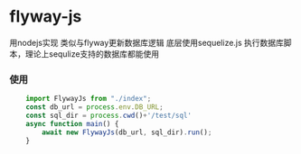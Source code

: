 # flyway-js

用nodejs实现 类似与flyway更新数据库逻辑
底层使用sequelize.js 执行数据库脚本，理论上sequlize支持的数据库都能使用

### 使用

```typescript
    import FlywayJs from "./index";
    const db_url = process.env.DB_URL;
    const sql_dir = process.cwd()+'/test/sql'
    async function main() {
        await new FlywayJs(db_url, sql_dir).run();
    }
```